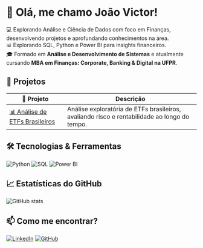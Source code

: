 # 👋 Olá, me chamo João Victor!

💻 Explorando Análise e Ciência de Dados com foco em Finanças, desenvolvendo projetos e aprofundando conhecimentos na área. <br>
📊 Explorando SQL, Python e Power BI para insights financeiros. <br>
🎓 Formado em **Análise e Desenvolvimento de Sistemas** e atualmente cursando **MBA em Finanças: Corporate, Banking & Digital na UFPR**. <br>

## 📂 Projetos  

| 📌 Projeto | Descrição |
|------------|-----------|
| [📊 Análise de ETFs Brasileiros](https://github.com/JAmaralDS/ETFsAnalysis) | Análise exploratória de ETFs brasileiros, avaliando risco e rentabilidade ao longo do tempo. |  |


## 🛠️ Tecnologias & Ferramentas  
![Python](https://img.shields.io/badge/Python-3776AB?style=for-the-badge&logo=python&logoColor=white)
![SQL](https://img.shields.io/badge/SQL-4479A1?style=for-the-badge&logo=mysql&logoColor=white)
![Power BI](https://img.shields.io/badge/Power%20BI-F2C811?style=for-the-badge&logo=powerbi&logoColor=black)

## 📈 Estatísticas do GitHub  
![GitHub stats](https://github-readme-stats.vercel.app/api?username=JAmaralDS&show_icons=true&theme=dracula)

## 📫 Como me encontrar?  
[![LinkedIn](https://img.shields.io/badge/LinkedIn-0A66C2?style=for-the-badge&logo=linkedin&logoColor=white)](https://www.linkedin.com/in/joao-victors-amaral/)
[![GitHub](https://img.shields.io/badge/GitHub-181717?style=for-the-badge&logo=github&logoColor=white)](https://github.com/JAmaralDS)
